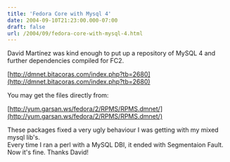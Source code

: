 ```yaml
---
title: 'Fedora Core with Mysql 4'
date: 2004-09-10T21:23:00.000-07:00
draft: false
url: /2004/09/fedora-core-with-mysql-4.html
---
```


David Martínez was kind enough to put up a repository of MySQL 4 and further dependencies compiled for FC2.  
  
[http://dmnet.bitacoras.com/index.php?tb=2680](http://dmnet.bitacoras.com/index.php?tb=2680)  
  
You may get the files directly from:  
  
[http://yum.garsan.ws/fedora/2/RPMS/RPMS.dmnet/](http://yum.garsan.ws/fedora/2/RPMS/RPMS.dmnet/)  
  
These packages fixed a very ugly behaviour I was getting with my mixed mysql lib's.  
Every time I ran a perl with a MySQL DBI, it ended with Segmentaion Fault.  
Now it's fine. Thanks David!
